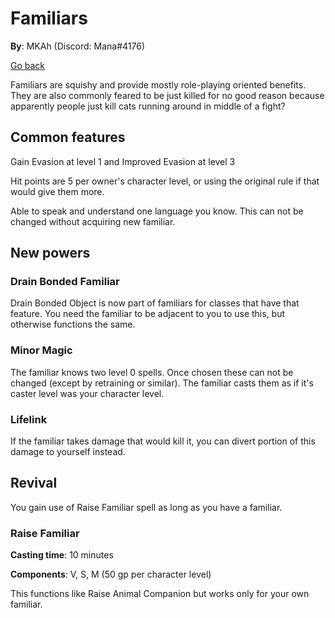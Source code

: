 # Familiars

**By**: MKAh (Discord: Mana#4176)

[Go back](./)

Familiars are squishy and provide mostly role-playing oriented benefits. They are also commonly feared to be just killed for no good reason because apparently people just kill cats running around in middle of a fight?

## Common features

Gain Evasion at level 1 and Improved Evasion at level 3

Hit points are 5 per owner's character level, or using the original rule if that would give them more.

Able to speak and understand one language you know. This can not be changed without acquiring new familiar.

## New powers

### Drain Bonded Familiar

Drain Bonded Object is now part of familiars for classes that have that feature. You need the familiar to be adjacent to you to use this, but otherwise functions the same.

### Minor Magic

The familiar knows two level 0 spells. Once chosen these can not be changed (except by retraining or similar). The familiar casts them as if it's caster level was your character level.

### Lifelink

If the familiar takes damage that would kill it, you can divert portion of this damage to yourself instead.

## Revival

You gain use of Raise Familiar spell as long as you have a familiar.

### Raise Familiar

**Casting time**: 10 minutes

**Components**: V, S, M (50 gp per character level)

This functions like Raise Animal Companion but works only for your own familiar.